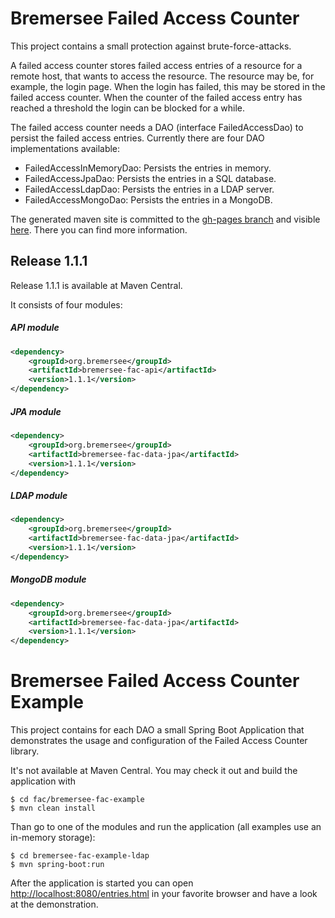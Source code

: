 # Bremersee Failed Access Counter
This project contains a small protection against brute-force-attacks.

A failed access counter stores failed access entries of a resource for a remote host, that wants to access the resource. 
The resource may be, for example, the login page. When the login has failed, this may be stored in the failed access counter.
When the counter of the failed access entry has reached a threshold the login can be blocked for a while.

The failed access counter needs a DAO (interface FailedAccessDao) to persist the failed access entries. Currently there are four DAO implementations available:

- FailedAccessInMemoryDao: Persists the entries in memory.
- FailedAccessJpaDao: Persists the entries in a SQL database.
- FailedAccessLdapDao: Persists the entries in a LDAP server.
- FailedAccessMongoDao: Persists the entries in a MongoDB.

The generated maven site is committed to the [gh-pages branch](https://github.com/bremersee/fac/tree/gh-pages) and visible [here](http://bremersee.github.io/fac/). There you can find more information.

## Release 1.1.1
Release 1.1.1 is available at Maven Central.

It consists of four modules:

##### API module
```xml
<dependency>
    <groupId>org.bremersee</groupId>
    <artifactId>bremersee-fac-api</artifactId>
    <version>1.1.1</version>
</dependency>
```

##### JPA module
```xml
<dependency>
    <groupId>org.bremersee</groupId>
    <artifactId>bremersee-fac-data-jpa</artifactId>
    <version>1.1.1</version>
</dependency>
```

##### LDAP module
```xml
<dependency>
    <groupId>org.bremersee</groupId>
    <artifactId>bremersee-fac-data-jpa</artifactId>
    <version>1.1.1</version>
</dependency>
```

##### MongoDB module
```xml
<dependency>
    <groupId>org.bremersee</groupId>
    <artifactId>bremersee-fac-data-jpa</artifactId>
    <version>1.1.1</version>
</dependency>
```

# Bremersee Failed Access Counter Example
This project contains for each DAO a small Spring Boot Application that demonstrates the 
usage and configuration of the Failed Access Counter library.

It's not available at Maven Central. You may check it out and build the application with
```
$ cd fac/bremersee-fac-example
$ mvn clean install
```
Than go to one of the modules and run the application (all examples use an in-memory storage):
```
$ cd bremersee-fac-example-ldap
$ mvn spring-boot:run
```
After the application is started you can open [http://localhost:8080/entries.html](http://localhost:8080/entries.html) in your favorite browser and have a look at the demonstration.
